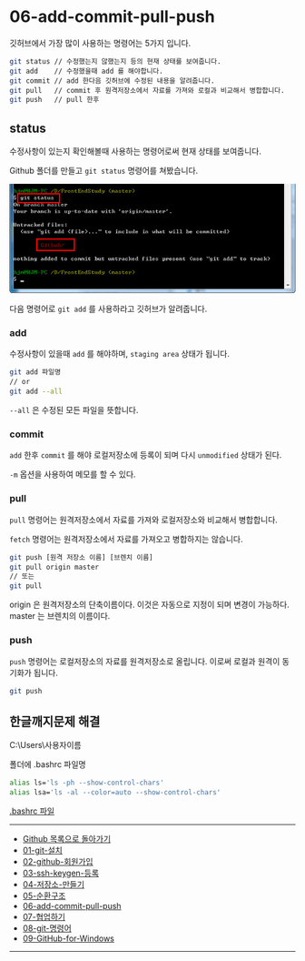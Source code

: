# 06-add-commit-pull-push

깃허브에서 가장 많이 사용하는 명령어는 5가지 입니다.

```sh
git status // 수정했는지 않했는지 등의 현재 상태를 보여줍니다.
git add    // 수정했을때 add 를 해야합니다.
git commit // add 한다음 깃허브에 수정된 내용을 알려줍니다.
git pull   // commit 후 원격저장소에서 자료를 가져와 로컬과 비교해서 병합합니다.
git push   // pull 한후
```

## status
수정사항이 있는지 확인해볼때 사용하는 명령어로써 현재 상태를 보여줍니다.

Github 폴더를 만들고 `git status` 명령어를 쳐봤습니다.

![git status](../images/demun-010.jpg)

다음 명령어로 `git add` 를 사용하라고 깃허브가 알려줍니다.


### add

수정사항이 있을때 `add` 를 해야하며, `staging area` 상태가 됩니다.

```sh
git add 파일명
// or
git add --all
```

`--all` 은 수정된 모든 파일을 뜻합니다.



### commit

`add` 한후 `commit` 를 해야 로컬저장소에 등록이 되며 다시 `unmodified` 상태가 된다.

`-m` 옵션을 사용하여 메모를 할 수 있다.



### pull

`pull` 명령어는 원격저장소에서 자료를 가져와 로컬저장소와 비교해서 병합합니다.

`fetch` 명령어는 원격저장소에서 자료를 가져오고 병합하지는 않습니다.

```sh
git push [원격 저장소 이름] [브렌치 이름]
git pull origin master
// 또는
git pull
```


origin 은 원격저장소의 단축이름이다. 이것은 자동으로 지정이 되며 변경이 가능하다.
master 는 브렌치의 이름이다.



### push

`push` 명령어는 로컬저장소의 자료를 원격저장소로 올립니다.
이로써 로컬과 원격이 동기화가 됩니다.


```sh
git push
```


## 한글깨지문제 해결

C:\Users\사용자이름

폴더에 .bashrc 파일명

```sh
alias ls='ls -ph --show-control-chars'
alias lsa='ls -al --color=auto --show-control-chars'
```


[.bashrc 파일](../.bashrc)



----

* [Github 목록으로 돌아가기](../README.md)
* [01-git-설치](01-git-설치.md)
* [02-github-회원가입](02-github-회원가입.md)
* [03-ssh-keygen-등록](03-ssh-keygen-등록.md)
* [04-저장소-만들기](04-저장소-만들기.md)
* [05-순환구조](05-순환구조.md)
* [06-add-commit-pull-push](06-add-commit-pull-push.md)
* [07-협업하기](07-협업하기.md)
* [08-git-명령어](08-git-명령어.md)
* [09-GitHub-for-Windows](09-GitHub-for-Windows.md)

----